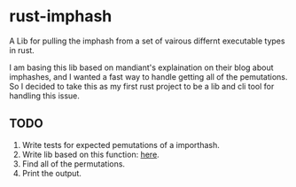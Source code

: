 # rust-imphash
A Lib for pulling the imphash from a set of vairous differnt executable types in rust.

I am basing this lib based on mandiant's explaination on their blog about imphashes, and I wanted a fast way to handle getting all of the pemutations. So I decided to take this as my first rust project to be a lib and cli tool for handling this issue.

## TODO

1. Write tests for expected pemutations of a importhash.
2. Write lib based on this function: [here](https://github.com/erocarrera/pefile/blob/f8ba280d33ef26bd4cf4263a8f1b288708abb196/pefile.py#L5315).
3. Find all of the permutations.
4. Print the output.

